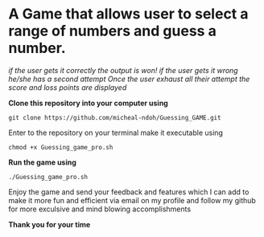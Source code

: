 # A Game that allows user to select a range of numbers and guess a number.
*if the user gets it correctly the output is won!*
*if the user gets it wrong he/she has a second attempt*
*Once the user exhaust all their attempt the score and loss points are displayed*

**Clone this repository into your computer using**
```shell
git clone https://github.com/micheal-ndoh/Guessing_GAME.git
```
Enter to the repository on your terminal make it executable using
```shell
chmod +x Guessing_game_pro.sh
```
**Run the game using** 
```shell
./Guessing_game_pro.sh
```
Enjoy the game and send your feedback and features which I can add to make it more fun and efficient via email on my profile and follow my github for more exculsive and mind blowing accomplishments 

**Thank you for your time**


